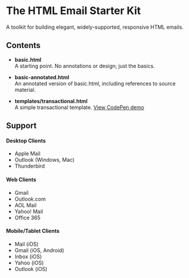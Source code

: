 # The HTML Email Starter Kit

A toolkit for building elegant, widely-supported, responsive HTML emails.

## Contents 

- **basic.html**<br>
A starting point. No annotations or design; just the basics.

- **basic-annotated.html**<br>
An annotated version of basic.html, including references to source material.

- **templates/transactional.html**<br>
A simple transactional template. [View CodePen demo](https://codepen.io/timothylong/pen/GERjJb)

## Support

#### Desktop Clients

- Apple Mail
- Outlook (Windows, Mac)
- Thunderbird

#### Web Clients

- Gmail
- Outlook.com
- AOL Mail
- Yahoo! Mail
- Office 365

#### Mobile/Tablet Clients

- Mail (iOS)
- Gmail (iOS, Android)
- Inbox (iOS)
- Yahoo (iOS)
- Outlook (iOS)
